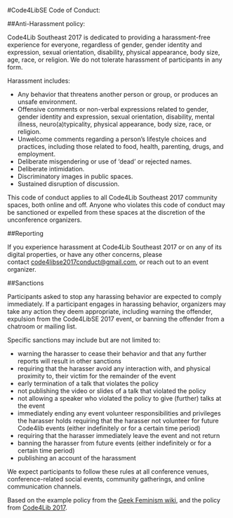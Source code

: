 #Code4LibSE Code of Conduct:

##Anti-Harassment policy:

Code4Lib Southeast 2017 is dedicated to providing a harassment-free experience for everyone, regardless of gender, gender identity and expression, sexual orientation, disability, physical appearance, body size, age, race, or religion.  We do not tolerate harassment of participants in any form.

Harassment includes:
* Any behavior that threatens another person or group, or produces an unsafe environment.
* Offensive comments or non-verbal expressions related to gender, gender identity and expression, sexual orientation, disability, mental illness, neuro(a)typicality, physical appearance, body size, race, or religion.
* Unwelcome comments regarding a person’s lifestyle choices and practices, including those related to food, health, parenting, drugs, and employment.
* Deliberate misgendering or use of ‘dead’ or rejected names.
* Deliberate intimidation.
* Discriminatory images in public spaces.
* Sustained disruption of discussion.

This code of conduct applies to all Code4Lib Southeast 2017 community spaces, both online and off.  Anyone who violates this code of conduct may be sanctioned or expelled from these spaces at the discretion of the unconference organizers.

##Reporting

If you experience harassment at Code4Lib Southeast 2017 or on any of its digital properties, or have any other concerns, please contact code4libse2017conduct@gmail.com, or reach out to an event organizer. 

##Sanctions

Participants asked to stop any harassing behavior are expected to comply immediately. If a participant engages in harassing behavior, organizers may take any action they deem appropriate, including warning the offender, expulsion from the Code4LibSE 2017 event, or banning the offender from a chatroom or mailing list.

Specific sanctions may include but are not limited to:
* warning the harasser to cease their behavior and that any further reports will result in other sanctions
* requiring that the harasser avoid any interaction with, and physical proximity to, their victim for the remainder of the event
* early termination of a talk that violates the policy
* not publishing the video or slides of a talk that violated the policy
* not allowing a speaker who violated the policy to give (further) talks at the event
* immediately ending any event volunteer responsibilities and privileges the harasser holds requiring that the harasser not volunteer for future Code4lib events (either indefinitely or for a certain time period)
* requiring that the harasser immediately leave the event and not return
* banning the harasser from future events (either indefinitely or for a certain time period)
* publishing an account of the harassment

We expect participants to follow these rules at all conference venues, conference-related social events, community gatherings, and online communication channels.

Based on the example policy from the [Geek Feminism wiki](https://geekfeminism.org/about/code-of-conduct/), and the policy from [Code4Lib 2017](https://github.com/code4lib/antiharassment-policy/blob/master/code_of_conduct.md).




